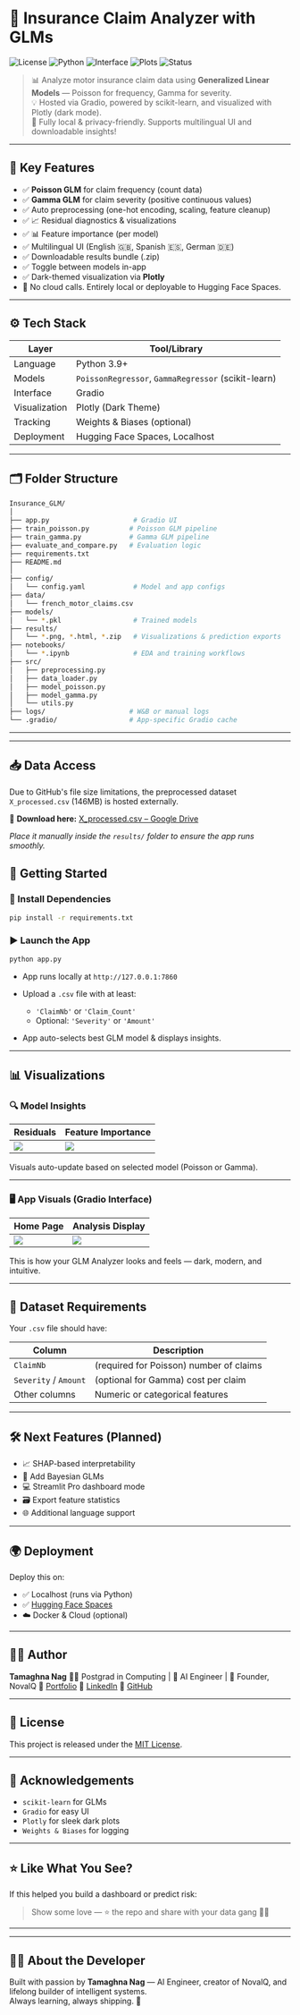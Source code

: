 # 🚗 Insurance Claim Analyzer with GLMs

![License](https://img.shields.io/badge/License-MIT-black)
![Python](https://img.shields.io/badge/Python-3.9+-black)
![Interface](https://img.shields.io/badge/Built_with-Gradio-black)
![Plots](https://img.shields.io/badge/Visuals-Plotly_Dark_Mode-black)
![Status](https://img.shields.io/badge/Development-Active-black)

> 📊 Analyze motor insurance claim data using **Generalized Linear Models** — Poisson for frequency, Gamma for severity.  
> 💡 Hosted via Gradio, powered by scikit-learn, and visualized with Plotly (dark mode).  
> 🔁 Fully local & privacy-friendly. Supports multilingual UI and downloadable insights!

---

## 🧠 Key Features

- ✅ **Poisson GLM** for claim frequency (count data)
- ✅ **Gamma GLM** for claim severity (positive continuous values)
- ✅ Auto preprocessing (one-hot encoding, scaling, feature cleanup)
- ✅ 📈 Residual diagnostics & visualizations
- ✅ 📊 Feature importance (per model)
- ✅ Multilingual UI (English 🇬🇧, Spanish 🇪🇸, German 🇩🇪)
- ✅ Downloadable results bundle (.zip)
- ✅ Toggle between models in-app
- ✅ Dark-themed visualization via **Plotly**
- 🔐 No cloud calls. Entirely local or deployable to Hugging Face Spaces.

---

## ⚙️ Tech Stack

| Layer         | Tool/Library                              |
|--------------|--------------------------------------------|
| Language      | Python 3.9+                               |
| Models        | `PoissonRegressor`, `GammaRegressor` (scikit-learn) |
| Interface     | Gradio                                    |
| Visualization | Plotly (Dark Theme)                       |
| Tracking      | Weights & Biases (optional)               |
| Deployment    | Hugging Face Spaces, Localhost            |

---

## 🗂️ Folder Structure

```bash
Insurance_GLM/
│
├── app.py                     # Gradio UI
├── train_poisson.py          # Poisson GLM pipeline
├── train_gamma.py            # Gamma GLM pipeline
├── evaluate_and_compare.py   # Evaluation logic
├── requirements.txt
├── README.md
│
├── config/
│   └── config.yaml            # Model and app configs
├── data/
│   └── french_motor_claims.csv
├── models/
│   └── *.pkl                  # Trained models
├── results/
│   └── *.png, *.html, *.zip   # Visualizations & prediction exports
├── notebooks/
│   └── *.ipynb                # EDA and training workflows
├── src/
│   ├── preprocessing.py
│   ├── data_loader.py
│   ├── model_poisson.py
│   ├── model_gamma.py
│   └── utils.py
├── logs/                     # W&B or manual logs
└── .gradio/                  # App-specific Gradio cache
````

---
---

## 📥 Data Access

Due to GitHub's file size limitations, the preprocessed dataset `X_processed.csv` (146MB) is hosted externally.

🔗 **Download here:** [X_processed.csv – Google Drive](https://drive.google.com/file/d/1ygaFdSx_8NHwxu5HyQdqFGNdkg_apdWZ/view?usp=sharing)

*Place it manually inside the `results/` folder to ensure the app runs smoothly.*

## 🚀 Getting Started

### 🔧 Install Dependencies

```bash
pip install -r requirements.txt
```

### ▶️ Launch the App

```bash
python app.py
```

* App runs locally at `http://127.0.0.1:7860`
* Upload a `.csv` file with at least:

  * `'ClaimNb'` or `'Claim_Count'`
  * Optional: `'Severity'` or `'Amount'`
* App auto-selects best GLM model & displays insights.

---

## 📊 Visualizations

### 🔍 Model Insights

| Residuals                       | Feature Importance                                     |
| ------------------------------- | ----------------------------------------------------- |
| ![](results/poisson_residuals.png) | ![](results/featimp_eca7a6b456af4624bb949f5ac496dbef.png) |

Visuals auto-update based on selected model (Poisson or Gamma).

---

### 🖥️ App Visuals (Gradio Interface)

| Home Page                       | Analysis Display                                     |
| ------------------------------- | --------------------------------------------------- |
| ![](results/App_vis1.png)       | ![](results/App_vis2.png)                           |

This is how your GLM Analyzer looks and feels — dark, modern, and intuitive.

---

## 📄 Dataset Requirements

Your `.csv` file should have:

| Column                | Description                             |
| --------------------- | --------------------------------------- |
| `ClaimNb`             | (required for Poisson) number of claims |
| `Severity` / `Amount` | (optional for Gamma) cost per claim     |
| Other columns         | Numeric or categorical features         |

---

## 🛠️ Next Features (Planned)

* 📈 SHAP-based interpretability
* 🧠 Add Bayesian GLMs
* 💻 Streamlit Pro dashboard mode
* 🗃️ Export feature statistics
* 🌐 Additional language support

---

## 🌍 Deployment

Deploy this on:

* ✅ Localhost (runs via Python)
* ✅ [Hugging Face Spaces](https://huggingface.co/spaces)
* ☁️ Docker & Cloud (optional)

---

## 🧑‍💻 Author

**Tamaghna Nag**
👨‍🎓 Postgrad in Computing | 💼 AI Engineer | 🚀 Founder, NovalQ
🔗 [Portfolio](https://tamaghnatech.in)
🔗 [LinkedIn](https://www.linkedin.com/in/tamaghna99/)
🔗 [GitHub](https://github.com/Tamaghnatech)

---

## 📜 License

This project is released under the [MIT License](LICENSE).

---

## 💬 Acknowledgements

* `scikit-learn` for GLMs
* `Gradio` for easy UI
* `Plotly` for sleek dark plots
* `Weights & Biases` for logging

---

## ⭐ Like What You See?

If this helped you build a dashboard or predict risk:

> Show some love — ⭐ the repo and share with your data gang 🧠🔥

---
---

## 👨‍💻 About the Developer

Built with passion by **Tamaghna Nag** — AI Engineer, creator of NovalQ, and lifelong builder of intelligent systems.  
Always learning, always shipping. 🚀

